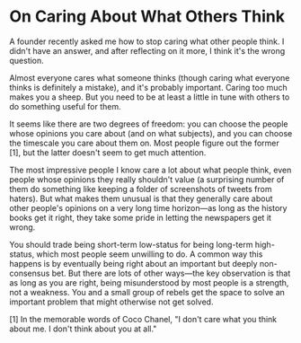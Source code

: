 # On Caring About What Others Think

A founder recently asked me how to stop caring what other people think. I didn't have an answer, and after reflecting on it more, I think it's the wrong question.

Almost everyone cares what someone thinks (though caring what everyone thinks is definitely a mistake), and it's probably important. Caring too much makes you a sheep. But you need to be at least a little in tune with others to do something useful for them.

It seems like there are two degrees of freedom: you can choose the people whose opinions you care about (and on what subjects), and you can choose the timescale you care about them on. Most people figure out the former [1], but the latter doesn't seem to get much attention.

The most impressive people I know care a lot about what people think, even people whose opinions they really shouldn't value (a surprising number of them do something like keeping a folder of screenshots of tweets from haters). But what makes them unusual is that they generally care about other people's opinions on a very long time horizon—as long as the history books get it right, they take some pride in letting the newspapers get it wrong.

You should trade being short-term low-status for being long-term high-status, which most people seem unwilling to do. A common way this happens is by eventually being right about an important but deeply non-consensus bet. But there are lots of other ways—the key observation is that as long as you are right, being misunderstood by most people is a strength, not a weakness. You and a small group of rebels get the space to solve an important problem that might otherwise not get solved.

[1] In the memorable words of Coco Chanel, "I don't care what you think about me. I don't think about you at all."
